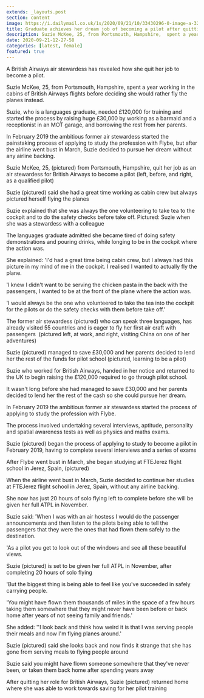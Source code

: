 ```yaml
---
extends: _layouts.post
section: content
image: https://i.dailymail.co.uk/1s/2020/09/21/10/33430296-0-image-a-32_1600681435328.jpg 
title: Graduate achieves her dream job of becoming a pilot after quitting her job as an air stewardess 
description: Suzie McKee, 25, from Portsmouth, Hampshire,  spent a year working as an air stewardess for British Airways, before deciding she swapping the cabin for the cockpit to become a pilot. 
date: 2020-09-21-12-27-58 
categories: [latest, female] 
featured: true 
--- 
```

A British Airways air stewardess has revealed how she quit her job to become a pilot. 

Suzie McKee, 25, from Portsmouth, Hampshire, spent a year working in the cabins of British Airways flights before deciding she would rather fly the planes instead. 

Suzie, who is a languages graduate, needed £120,000 for training and started the process by raising huge £30,000 by working as a barmaid and a receptionist in an MOT garage, and borrowing the rest from her parents.   

In February 2019 the ambitious former air stewardess started the painstaking process of applying to study the profession with Flybe, but after the airline went bust in March, Suzie decided to pursue her dream without any airline backing.

Suzie McKee, 25, (pictured) from Portsmouth, Hampshire, quit her job as an air stewardess for British Airways to become a pilot (left, before, and right, as a qualified pilot) 

Suzie (pictured) said she had a great time working as cabin crew but always pictured herself flying the planes

Suzie explained that she was always the one volunteering to take tea to the cockpit and to do the safety checks before take off. Pictured: Suzie when she was a stewardess with a colleague 

The languages graduate admitted she became tired of doing safety demonstrations and pouring drinks, while longing to be in the cockpit where the action was. 

She explained: 'I'd had a great time being cabin crew, but I always had this picture in my mind of me in the cockpit. I realised I wanted to actually fly the plane.

'I knew I didn't want to be serving the chicken pasta in the back with the passengers, I wanted to be at the front of the plane where the action was.

'I would always be the one who volunteered to take the tea into the cockpit for the pilots or do the safety checks with them before take off.'

The former air stewardess (pictured) who can speak three languages, has already visited 55 countries and is eager to fly her first air craft with passengers  (pictured left, at work, and right, visiting China on one of her adventures) 

Suzie (pictured) managed to save £30,000 and her parents decided to lend her the rest of the funds for pilot school (pictured, learning to be a pilot) 

Suzie who worked for British Airways, handed in her notice and returned to the UK to begin raising the £120,000 required to go through pilot school.   

It wasn't long before she had managed to save £30,000 and her parents decided to lend her the rest of the cash so she could pursue her dream.

In February 2019 the ambitious former air stewardess started the process of applying to study the profession with Flybe.

The process involved undertaking several interviews, aptitude, personality and spatial awareness tests as well as physics and maths exams.

Suzie (pictured) began the process of applying to study to become a pilot in February 2019, having to complete several interviews and a series of exams

After Flybe went bust in March, she began studying at FTEJerez flight school in Jerez, Spain, (pictured) 

When the airline went bust in March, Suzie decided to continue her studies at FTEJerez flight school in Jerez, Spain, without any airline backing. 

She now has just 20 hours of solo flying left to complete before she will be given her full ATPL in November.  

Suzie said: 'When I was with an air hostess I would do the passenger announcements and then listen to the pilots being able to tell the passengers that they were the ones that had flown them safely to the destination.

'As a pilot you get to look out of the windows and see all these beautiful views. 

Suzie (pictured) is set to be given her full ATPL in November, after completing 20 hours of solo flying 

'But the biggest thing is being able to feel like you've succeeded in safely carrying people.  

'You might have flown them thousands of miles in the space of a few hours taking them somewhere that they might never have been before or back home after years of not seeing family and friends.'

She added: ''I look back and think how weird it is that I was serving people their meals and now I'm flying planes around.' 

Suzie (pictured) said she looks back and now finds it strange that she has gone from serving meals to flying people around

Suzie said you might have flown someone somewhere that they've never been, or taken them back home after spending years away 

After quitting her role for British Airways, Suzie (pictured) returned home where she was able to work towards saving for her pilot training  

